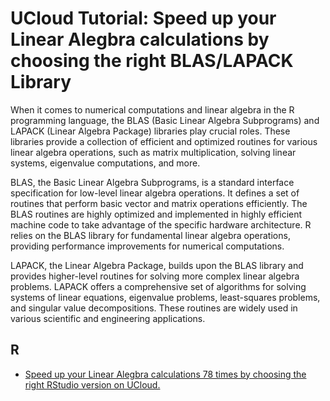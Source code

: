 # UCloud Tutorial: Speed up your Linear Alegbra calculations by choosing the right BLAS/LAPACK Library

When it comes to numerical computations and linear algebra in the R programming language, the BLAS (Basic Linear Algebra Subprograms) and LAPACK (Linear Algebra Package) libraries play crucial roles. These libraries provide a collection of efficient and optimized routines for various linear algebra operations, such as matrix multiplication, solving linear systems, eigenvalue computations, and more.

BLAS, the Basic Linear Algebra Subprograms, is a standard interface specification for low-level linear algebra operations. It defines a set of routines that perform basic vector and matrix operations efficiently. The BLAS routines are highly optimized and implemented in highly efficient machine code to take advantage of the specific hardware architecture. R relies on the BLAS library for fundamental linear algebra operations, providing performance improvements for numerical computations.

LAPACK, the Linear Algebra Package, builds upon the BLAS library and provides higher-level routines for solving more complex linear algebra problems. LAPACK offers a comprehensive set of algorithms for solving systems of linear equations, eigenvalue problems, least-squares problems, and singular value decompositions. These routines are widely used in various scientific and engineering applications.

## R
- [Speed up your Linear Alegbra calculations 78 times by choosing the right RStudio version on UCloud.](/Tutorials/BLAS/BLAS_R/)